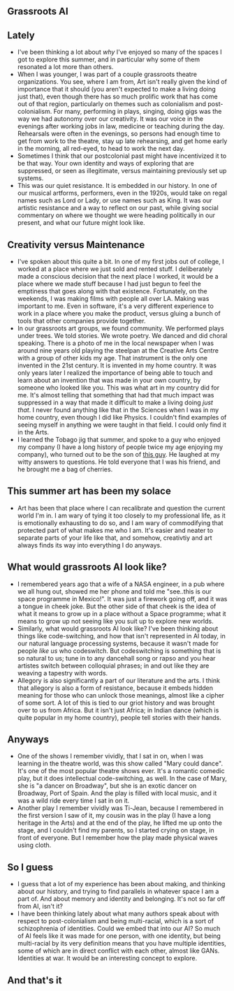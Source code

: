 ## Grassroots AI

## Lately
- I've been thinking a lot about *why* I've enjoyed so many of the spaces I got to explore this summer, and in particular why some of them resonated
  a lot more than others. 
- When I was younger, I was part of a couple grassroots theatre organizations. You see, where I am from, Art isn't really given the kind of importance
  that it should (you aren't expected to make a living doing just that), even though there has so much prolific work that has come out of that region, particularly on themes such as colonialism and post-
  colonialism. For many, performing in plays, singing, doing gigs was the way we had autonomy over our creativity. It was our voice in the evenings
  after working jobs in law, medicine or teaching during the day. Rehearsals were often in the evenings, so persons had enough time to get from work
  to the theatre, stay up late rehearsing, and get home early in the morning, all red-eyed, to head to work the next day.
- Sometimes I think that our postcolonial past might have incentivized it to be that way. Your own identity and ways of exploring that are suppressed,
  or seen as illegitimate, versus maintaining previously set up systems.
- This was our quiet resistance. It is embedded in our history. In one of our musical artforms, performers, even in the 1920s, would take on regal names such as Lord or Lady,
  or use names such as King. It was our artistic resistance and a way to reflect on our past, while giving social commentary on where we thought
  we were heading politically in our present, and what our future might look like. 

## Creativity versus Maintenance
- I've spoken about this quite a bit. In one of my first jobs out of college, I worked at a place where we just sold and rented stuff. I deliberately made
  a conscious decision that the next place I worked, it would be a place where we made stuff because I had just begun to feel the emptiness that goes along with
  that existence. Fortunately, on the weekends, I was making films with people all over LA. Making was important to me. Even in software, it's a very
  different experience to work in a place where you make the product, versus gluing a bunch of tools that other companies provide together.
- In our grassroots art groups, we found community. We performed plays under trees. We told stories. We wrote poetry. We danced and did choral speaking.
  There is a photo of me in the local newspaper when I was around nine years old playing the steelpan at the Creative Arts Centre with a group of other
  kids my age. That instrument is the only one invented in the 21st century. It is invented in my home country. It was only years later I realized the
  importance of being able to touch and learn about an invention that was made in your own country, by someone who looked like you. This was what art
  in my country did for me. It's almost telling that something that had that much impact was suppressed in a way that made it difficult to make a living
  doing *just that*.
  I never found anything like that in the Sciences when I was in my home country, even though I did like Physics. I couldn't 
  find examples of seeing myself in anything we were taught in that field. I could only find it in the Arts.
- I learned the Tobago jig that summer, and spoke to a guy who enjoyed my company (I have a long history of people twice my age enjoying my company),
  who turned out to be the son of [this guy](https://www.youtube.com/watch?v=BfdyLtjgFL8). He laughed at my witty answers to questions. He told everyone
  that I was his friend, and he brought me a bag of cherries. 
  
## This summer art has been my solace
- Art has been that place where I can recalibrate and question the current world I'm in. I am wary of tying it too closely to my professional life, 
  as it is emotionally exhausting to do so, and I am wary of commodifying that protected part of what makes me who I am. It's easier and neater
  to separate parts of your life like that, and somehow, creativtiy and art always finds its way into everything I do anyways. 

## What would grassroots AI look like?
- I remembered years ago that a wife of a NASA engineer, in a pub where we all hung out, showed me her phone and told me "see..this is our space 
  programme in Mexico!". It was just a firework going off, and it was a tongue in cheek joke. But the other side of that cheek is the idea of what
  it means to grow up in a place without a Space programme; what it means to grow up not seeing like you suit up to explore new worlds. 
- Similarly, what would grassroots AI look like? I've been thinking about things like code-switching, and how that isn't represented in AI today,
  in our natural language processing systems, because it wasn't made for people *like us* who codeswitch. But codeswitching is something that 
  is so natural to us; tune in to any dancehall song or rapso and you hear artistes switch between colloquial phrases; in and out like they are
  weaving a tapestry with words.
- Allegory is also significantly a part of our literature and the arts. I think that allegory is also a form of resistance, because it embeds
  hidden meaning for those who can unlock those meanings, almost like a cipher of some sort. A lot of this is tied to our griot history and was
  brought over to us from Africa. But it isn't just Africa; in Indian dance (which is quite popular in my home country), people tell stories 
  with their hands. 
  
## Anyways
- One of the shows I remember vividly, that I sat in on, when I was learning in the theatre world, was this show called "Mary could dance". It's one
  of the most popular theatre shows ever. It's a romantic comedic play, but it does intellectual code-switching, as well. In the case of Mary,
  she is "a dancer on Broadway", but she is an exotic dancer on Broadway, Port of Spain. And the play is filled with local music, and it was a 
  wild ride every time I sat in on it. 
- Another play I remember vividly was Ti-Jean, because I remembered in the first version I saw of it, my cousin was in the play (I have a long
  heritage in the Arts) and at the end of the play, he lifted me up onto the stage, and I couldn't find my parents, so I started crying on stage,
  in front of everyone. But I remember how the play made physical waves using cloth. 
  
## So I guess
- I guess that a lot of my experience has been about making, and thinking about our history, and trying to find parallels in whatever space 
  I am a part of. And about memory and identity and belonging. It's not so far off from AI, isn't it?
- I have been thinking lately about what many authors speak about with respect to post-colonialism and being multi-racial, which is a sort of
  schizophrenia of identities. Could we embed that into our AI? So much of AI feels like it was made for one person, with one identity,
  but being multi-racial by its very definition means that you have multiple identities, some of which are in direct conflict with each other,
  almost like GANs. Identities at war. It would be an interesting concept to explore.
  
## And that's it

  
